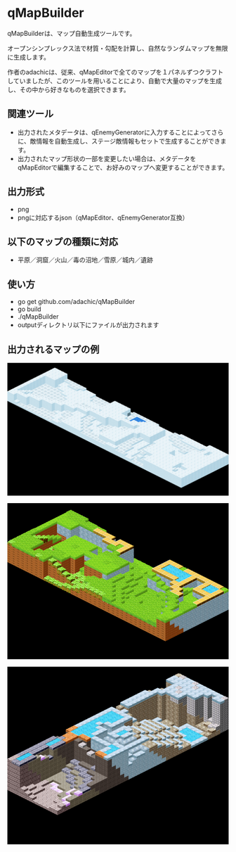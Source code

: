 # qMapBuilder

qMapBuilderは、マップ自動生成ツールです。

オープンシンプレックス法で材質・勾配を計算し、自然なランダムマップを無限に生成します。

作者のadachicは、従来、qMapEditorで全てのマップを１パネルずつクラフトしていましたが、このツールを用いることにより、自動で大量のマップを生成し、その中から好きなものを選択できます。

## 関連ツール

- 出力されたメタデータは、qEnemyGeneratorに入力することによってさらに、敵情報を自動生成し、ステージ敵情報もセットで生成することができます。
- 出力されたマップ形状の一部を変更したい場合は、メタデータをqMapEditorで編集することで、お好みのマップへ変更することができます。

## 出力形式

- png
- pngに対応するjson（qMapEditor、qEnemyGenerator互換）


## 以下のマップの種類に対応

- 平原／洞窟／火山／毒の沼地／雪原／城内／遺跡

## 使い方

- go get  github.com/adachic/qMapBuilder
- go build
- ./qMapBuilder
- outputディレクトリ以下にファイルが出力されます


## 出力されるマップの例

![](15ee7878-9752-4bf4-9ef2-2e675e95164e.png)

![](2996d28d-b094-4e84-bfce-ffcbec6bda14.png)

![](c5f24c75-1fa0-4d4f-b7cf-3590a0337ea4.png)

